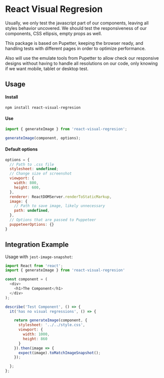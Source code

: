 # React Visual Regresion

Usually, we only test the javascript part of our components, leaving all styles behavior uncovered.
We should test the responsiveness of our components, CSS ellipsis, empty props as well.

This package is based on Pupetter, keeping the browser ready, and handling tests with different pages in order to optimize performance.

Also will use the emulate tools from Pupetter to allow check our responsive designs without having to handle all resolutions on our code, only knowing if we want mobile, tablet or desktop test.

## Usage

#### Install

```
npm install react-visual-regresion
```

#### Use

```js
import { generateImage } from 'react-visual-regresion';

generateImage(component, options);
```

#### Default options

```js
options = {
  // Path to .css file
  stylesheet: undefined;
  // Change size of screenshot
  viewport: {
    width: 800,
    height: 600,
  },
  renderer: ReactDOMServer.renderToStaticMarkup,
  image: {
    // Path to save image, likely unnecessary
    path: undefined,
  },
  // Options that are passed to Puppeteer
  puppeteerOptions: {}
}
```

## Integration Example

Usage with `jest-image-snapshot`:

```js
import React from 'react';
import { generateImage } from 'react-visual-regresion'

const component = (
  <div>
    <h1>The Component</h1>
  </div>
);

describe('Test Component', () => {
  it('has no visual regressions', () => {

    return generateImage(component, {
      stylesheet: '../../style.css',
      viewport: {
        width: 1000,
        height: 860
      }
    }).then(image => {
      expect(image).toMatchImageSnapshot();
    });

  };
};
```
